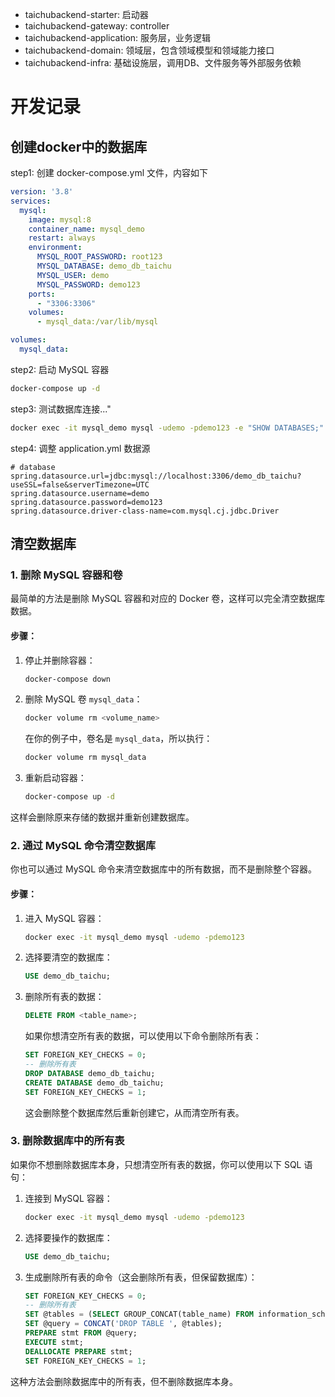 
- taichubackend-starter: 启动器
- taichubackend-gateway: controller
- taichubackend-application: 服务层，业务逻辑
- taichubackend-domain: 领域层，包含领域模型和领域能力接口
- taichubackend-infra: 基础设施层，调用DB、文件服务等外部服务依赖


# 开发记录
## 创建docker中的数据库
step1: 创建 docker-compose.yml 文件，内容如下
```yaml
version: '3.8'
services:
  mysql:
    image: mysql:8
    container_name: mysql_demo
    restart: always
    environment:
      MYSQL_ROOT_PASSWORD: root123
      MYSQL_DATABASE: demo_db_taichu
      MYSQL_USER: demo
      MYSQL_PASSWORD: demo123
    ports:
      - "3306:3306"
    volumes:
      - mysql_data:/var/lib/mysql

volumes:
  mysql_data:

```

step2: 启动 MySQL 容器
```bash
docker-compose up -d
```

step3: 测试数据库连接..."
``` bash
docker exec -it mysql_demo mysql -udemo -pdemo123 -e "SHOW DATABASES;" 2>/dev/null
```

step4: 调整 application.yml 数据源
```properties
# database
spring.datasource.url=jdbc:mysql://localhost:3306/demo_db_taichu?useSSL=false&serverTimezone=UTC
spring.datasource.username=demo
spring.datasource.password=demo123
spring.datasource.driver-class-name=com.mysql.cj.jdbc.Driver
```

## 清空数据库

### 1. **删除 MySQL 容器和卷**

最简单的方法是删除 MySQL 容器和对应的 Docker 卷，这样可以完全清空数据库数据。

#### 步骤：

1. 停止并删除容器：

   ```bash
   docker-compose down
   ```

2. 删除 MySQL 卷 `mysql_data`：

   ```bash
   docker volume rm <volume_name>
   ```

   在你的例子中，卷名是 `mysql_data`，所以执行：

   ```bash
   docker volume rm mysql_data
   ```

3. 重新启动容器：

   ```bash
   docker-compose up -d
   ```

这样会删除原来存储的数据并重新创建数据库。

### 2. **通过 MySQL 命令清空数据库**

你也可以通过 MySQL 命令来清空数据库中的所有数据，而不是删除整个容器。

#### 步骤：

1. 进入 MySQL 容器：

   ```bash
   docker exec -it mysql_demo mysql -udemo -pdemo123
   ```

2. 选择要清空的数据库：

   ```sql
   USE demo_db_taichu;
   ```

3. 删除所有表的数据：

   ```sql
   DELETE FROM <table_name>;
   ```

   如果你想清空所有表的数据，可以使用以下命令删除所有表：

   ```sql
   SET FOREIGN_KEY_CHECKS = 0;
   -- 删除所有表
   DROP DATABASE demo_db_taichu;
   CREATE DATABASE demo_db_taichu;
   SET FOREIGN_KEY_CHECKS = 1;
   ```

   这会删除整个数据库然后重新创建它，从而清空所有表。

### 3. **删除数据库中的所有表**

如果你不想删除数据库本身，只想清空所有表的数据，你可以使用以下 SQL 语句：

1. 连接到 MySQL 容器：

   ```bash
   docker exec -it mysql_demo mysql -udemo -pdemo123
   ```

2. 选择要操作的数据库：

   ```sql
   USE demo_db_taichu;
   ```

3. 生成删除所有表的命令（这会删除所有表，但保留数据库）：

   ```sql
   SET FOREIGN_KEY_CHECKS = 0;
   -- 删除所有表
   SET @tables = (SELECT GROUP_CONCAT(table_name) FROM information_schema.tables WHERE table_schema = 'demo_db_taichu');
   SET @query = CONCAT('DROP TABLE ', @tables);
   PREPARE stmt FROM @query;
   EXECUTE stmt;
   DEALLOCATE PREPARE stmt;
   SET FOREIGN_KEY_CHECKS = 1;
   ```

这种方法会删除数据库中的所有表，但不删除数据库本身。
